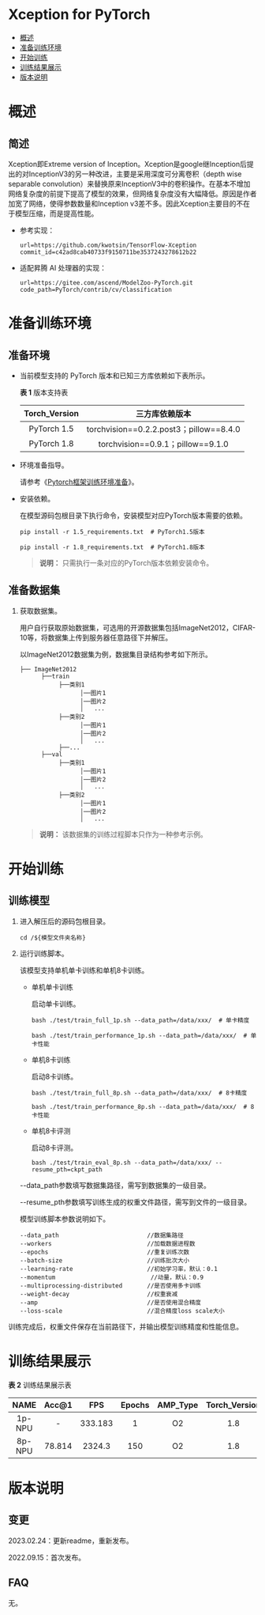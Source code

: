 # Xception for PyTorch

- [概述](概述.md)
- [准备训练环境](准备训练环境.md)
- [开始训练](开始训练.md)
- [训练结果展示](训练结果展示.md)
- [版本说明](版本说明.md)

# 概述

## 简述

Xception即Extreme version of Inception。Xception是google继Inception后提出的对InceptionV3的另一种改进，主要是采用深度可分离卷积（depth wise separable convolution）来替换原来InceptionV3中的卷积操作。在基本不增加网络复杂度的前提下提高了模型的效果，但网络复杂度没有大幅降低。原因是作者加宽了网络，使得参数数量和Inception v3差不多。因此Xception主要目的不在于模型压缩，而是提高性能。

- 参考实现：

  ```
  url=https://github.com/kwotsin/TensorFlow-Xception
  commit_id=c42ad8cab40733f9150711be3537243278612b22
  ```
- 适配昇腾 AI 处理器的实现：

  ```
  url=https://gitee.com/ascend/ModelZoo-PyTorch.git 
  code_path=PyTorch/contrib/cv/classification
  ```


# 准备训练环境

## 准备环境

- 当前模型支持的 PyTorch 版本和已知三方库依赖如下表所示。

  **表 1**  版本支持表

  | Torch_Version      | 三方库依赖版本                                 |
  | :--------: | :----------------------------------------------------------: |
  | PyTorch 1.5 | torchvision==0.2.2.post3；pillow==8.4.0 |
  | PyTorch 1.8 | torchvision==0.9.1；pillow==9.1.0 |
  
- 环境准备指导。

  请参考《[Pytorch框架训练环境准备](https://www.hiascend.com/document/detail/zh/ModelZoo/pytorchframework/ptes)》。
  
- 安装依赖。

  在模型源码包根目录下执行命令，安装模型对应PyTorch版本需要的依赖。
  ```
  pip install -r 1.5_requirements.txt  # PyTorch1.5版本
  
  pip install -r 1.8_requirements.txt  # PyTorch1.8版本
  ```
  > **说明：** 
  >只需执行一条对应的PyTorch版本依赖安装命令。


## 准备数据集

1. 获取数据集。

   用户自行获取原始数据集，可选用的开源数据集包括ImageNet2012，CIFAR-10等，将数据集上传到服务器任意路径下并解压。

   以ImageNet2012数据集为例，数据集目录结构参考如下所示。

   ```
   ├── ImageNet2012
         ├──train
              ├──类别1
                    │──图片1
                    │──图片2
                    │   ...   
              ├──类别2
                    │──图片1
                    │──图片2
                    │   ...   
              ├──...   
         ├──val  
              ├──类别1
                    │──图片1
                    │──图片2
                    │   ...   
              ├──类别2
                    │──图片1
                    │──图片2
                    │   ...  
   ```

   > **说明：**
   > 该数据集的训练过程脚本只作为一种参考示例。


# 开始训练

## 训练模型

1. 进入解压后的源码包根目录。

   ```
   cd /${模型文件夹名称} 
   ```
2. 运行训练脚本。

   该模型支持单机单卡训练和单机8卡训练。

   - 单机单卡训练

     启动单卡训练。

     ```
     bash ./test/train_full_1p.sh --data_path=/data/xxx/  # 单卡精度
     
     bash ./test/train_performance_1p.sh --data_path=/data/xxx/  # 单卡性能
     ```

   - 单机8卡训练

     启动8卡训练。

     ```
     bash ./test/train_full_8p.sh --data_path=/data/xxx/  # 8卡精度
     
     bash ./test/train_performance_8p.sh --data_path=/data/xxx/  # 8卡性能
     ```

   - 单机8卡评测

     启动8卡评测。

     ```
     bash ./test/train_eval_8p.sh --data_path=/data/xxx/ --resume_pth=ckpt_path
     ```

   --data_path参数填写数据集路径，需写到数据集的一级目录。
   
   --resume_pth参数填写训练生成的权重文件路径，需写到文件的一级目录。

   模型训练脚本参数说明如下。

   ```
   --data_path                         //数据集路径 
   --workers                           //加载数据进程数   
   --epochs                            //重复训练次数 
   --batch-size                        //训练批次大小 
   --learning-rate                     //初始学习率，默认：0.1 
   --momentum                   	    //动量，默认：0.9 
   --multiprocessing-distributed       //是否使用多卡训练 
   --weight-decay                      //权重衰减 
   --amp                               //是否使用混合精度 
   --loss-scale                        //混合精度loss scale大小
   ```
   

训练完成后，权重文件保存在当前路径下，并输出模型训练精度和性能信息。

# 训练结果展示

**表 2**  训练结果展示表

| NAME | Acc@1 |   FPS   | Epochs | AMP_Type | Torch_Version |
| :----: | :-----: | :------: | :------: | :---: | :---: |
|   1p-NPU   |   -   | 333.183 |  1  |    O2    |  1.8  |
| 8p-NPU | 78.814 | 2324.3 |  150  |    O2    |  1.8  |

# 版本说明

## 变更

2023.02.24：更新readme，重新发布。

2022.09.15：首次发布。

## FAQ

无。